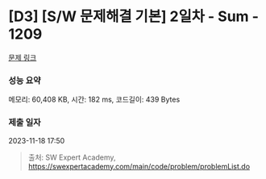 # [D3] [S/W 문제해결 기본] 2일차 - Sum - 1209 

[문제 링크](https://swexpertacademy.com/main/code/problem/problemDetail.do?contestProbId=AV13_BWKACUCFAYh) 

### 성능 요약

메모리: 60,408 KB, 시간: 182 ms, 코드길이: 439 Bytes

### 제출 일자

2023-11-18 17:50



> 출처: SW Expert Academy, https://swexpertacademy.com/main/code/problem/problemList.do